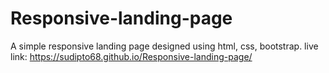 # Responsive-landing-page
A simple responsive landing page designed using html, css, bootstrap.
live link: https://sudipto68.github.io/Responsive-landing-page/
